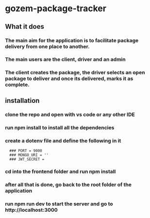 # gozem-package-tracker
## What it does
### The main aim for the application is to facilitate package delivery from one place to another.
### The main users are the client, driver and an admin
### The client creates the package, the driver selects an open package to deliver and once its delivered, marks it as complete.
## installation
### clone the repo and open with vs code or any other IDE
### run npm install to install all the dependencies 
### create a dotenv file and define the following in it
      ### PORT = 9000
      ### MONGO_URI = ''
      ### JWT_SECRET = 
### cd into the frontend folder and run npm install
### after all that is done, go back to the root folder of the application
### run npm run dev to start the server and go to http://localhost:3000 
